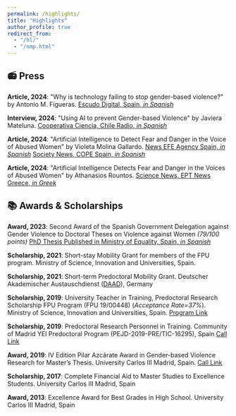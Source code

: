 ```yaml
---
permalink: /highlights/
title: "Highlights"
author_profile: true
redirect_from: 
  - "/hl/"
  - "/nmp.html"
---
```


## 📻 Press
**Article, 2024**: "Why is technology failing to stop gender-based violence?" by Antonio M. Figueras.
[Escudo Digital, Spain, _in Spanish_](https://www.escudodigital.com/interior/por-tecnologia-no-consigue-frenar-violencia-genero_60028_102.html)

**Interview, 2024**: "Using AI to prevent Gender-based Violence" by Javiera Mateluna.
[Cooperativa Ciencia, Chile Radio, _in Spanish_](https://www.youtube.com/watch?v=09ozHZrHXro)

**Article, 2024**: "Artificial Intelligence to Detect Fear and Danger in the Voice of Abused Women" by Violeta Molina Gallardo.
[News EFE Agency Spain, _in Spanish_](https://efe.com/espana/2024-04-01/inteligencia-artificial-mujeres-maltratadas-violencia-machista/)
[Society News, COPE Spain, _in Spanish_](https://www.cope.es/actualidad/sociedad/noticias/inteligencia-artificial-para-detectar-miedo-peligro-voz-mujeres-maltratadas-20240331_3222151) 

**Article, 2024**: "Artificial Intelligence Detects Fear and Danger in the Voices of Abused Women" by Athanasios Rountos.
[Science News, EPT News Greece, _in Greek_](https://www.ertnews.gr/roi-idiseon/i-texniti-noimosyni-anixneyei-fovo-kai-kindyno-stis-fones-ton-kakopoiimenon-gynaikon/)

## 📚 Awards & Scholarships

**Award, 2023**: Second Award of the Spanish Government Delegation against Gender Violence to Doctoral Theses on Violence against Women _(79/100 points)_
[PhD Thesis Published in Ministry of Equality, Spain, _in Spanish_](https://violenciagenero.igualdad.gob.es/violenciaencifras/estudios/tesis/computacion-afectiva-multimodal-en-dispositivos-wearable-con-aplicaciones-en-la-deteccion-de-la-violencia-de-genero/)

**Scholarship, 2021**: Short-stay Mobility Grant for members of the FPU program.
Ministry of Science, Innovation and Universities, Spain. 

**Scholarship, 2021**: Short-term Predoctoral Mobility Grant.
Deutscher Akademischer Austauschdienst ([DAAD](https://www.daad.de/de/)), Germany

**Scholarship, 2019**: University Teacher in Training, Predoctoral Research Scholarship FPU Program (FPU 19/00448) (_Acceptance Rate=37%_).
Ministry of Science, Innovation and Universities, Spain. [Program Link](https://www.universidades.gob.es/informacion-comun-fpu/)

**Scholarship, 2019**: Predoctoral Research Personnel in Training.
Community of Madrid YEI Predoctoral Program (PEJD-2019-PRE/TIC-16295), Spain [Call Link](https://sede.comunidad.madrid/en/ayudas-becas-subvenciones/ayudas-contratacion-investigadores)

**Award, 2019**: IV Edition Pilar Azcárate Award in Gender-based Violence Research for Master’s Thesis.
University Carlos III Madrid, Spain. [Call Link](https://www.uc3m.es/ss/Satellite/UC3MInstitucional/es/Detalle/Ficha_C/1371231357048/1371258853556/Premios_Pilar_Azcarate_en_materia_de_genero_e_igualdad_de_oportunidades_entre_mujeres_y_hombres)

**Scholarship, 2017**: Complete Financial Aid to Master Studies to Excellence Students.
University Carlos III Madrid, Spain

**Award, 2013**: Excellence Award for Best Grades in High School.
University Carlos III Madrid, Spain
